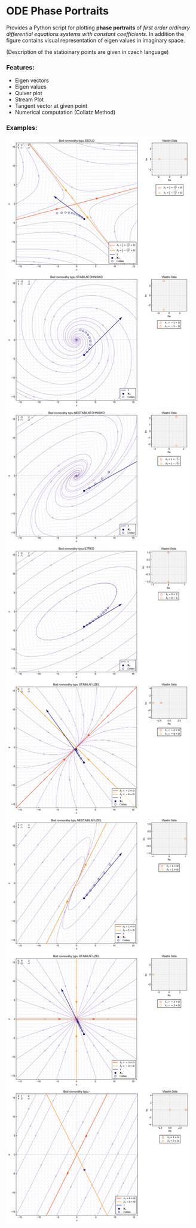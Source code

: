 # ODE Phase Portraits
Provides a Python script for plotting **phase portraits** of *first order ordinary differential equations systems with constant coefficients*. In addition the figure contains visual representation of eigen values in imaginary space.

(Description of the statioinary points are given in czech language)

### Features:
- Eigen vectors
- Eigen values
- Quiver plot
- Stream Plot
- Tangent vector at given point
- Numerical computation (Collatz Method)

### Examples:
<img src="/img/phase_portrait1.png" alt="phase-portrait" style="height: 360px;"/>
<img src="/img/phase_portrait2.png" alt="phase-portrait" style="height: 360px;"/>
<img src="/img/phase_portrait3.png" alt="phase-portrait" style="height: 360px;"/>
<img src="/img/phase_portrait4.png" alt="phase-portrait" style="height: 360px;"/>
<img src="/img/phase_portrait5.png" alt="phase-portrait" style="height: 360px;"/>
<img src="/img/phase_portrait6.png" alt="phase-portrait" style="height: 360px;"/>
<img src="/img/phase_portrait7.png" alt="phase-portrait" style="height: 360px;"/>
<img src="/img/phase_portrait8.png" alt="phase-portrait" style="height: 360px;"/>
